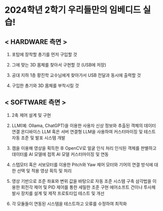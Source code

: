 # 2024학년 2학기 우리들만의 임베디드 실습!

## < HARDWARE 측면 >

1. 포탑에 장착할 총기를 먼저 구입할 것

2. 그에 맞는 3D 몸체를 찾아서 구현할 것 (USB에 저장)

3. 공대 지하 1층 황진학 교수님에게 찾아가서 USB 전달과 동시에 출력할 것

4. 구입한 총기와 3D 몸체를 부착시킬 것

## < SOFTWARE 측면 >

1. 2축 제어 설계 및 구현

2. LLM(예: Ollama, ChatGPT)을 이용한 사용자 신상 정보와 추출된 객체의 데이터 연결
   온디바이스 LLM 혹은 서버 연결형 LLM을 사용하여 커스터마이징 및 테스트
   자동 조준 및 발포 시스템 개발

3. 캠을 이용해 영상을 획득한 후 OpenCV로 얼굴 인식 처리
   인식된 객체를 판별하고 데이터를 AI 모델에 접목
   AI 모델 커스터마이징 및 연동

4. 스텝모터 혹은 서보모터를 이용한 Pitch와 Yaw 제어
   모터와 기어의 연결 방식에 대한 선택 및 적용
   영상 획득 및 처리

5. 영상 기반으로 조준 좌표와 변위 값을 바탕으로 자동 조준 시스템 구축
   삼각법을 이용한 회전각 제어 및 PID 제어를 통한 세밀한 조준 구현
   에어소프트 건이나 투사체 발사 장치를 설계 및 제작
   프로토타입 테스트 및 개선

6. 각 모듈들이 연동된 시스템을 테스트하고 오류를 수정하여 최적화
